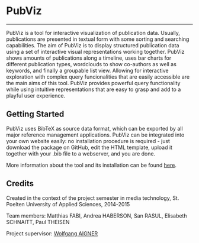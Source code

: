 PubViz
================

----------------
PubViz is a tool for interactive visualization of publication data. Usually, publications are presented in textual form with some sorting and searching capabilities. The aim of PubViz is to display structured publication data using a set of interactive visual representations working together. PubViz shows amounts of publications along a timeline, uses bar charts for different publication types, wordclouds to show co-authors as well as keywords, and finally a groupable list view. Allowing for interactive exploration with complex query funcionalities that are easily accessible are the main aims of this tool. PubViz provides powerful query functionality while using intuitive representations that are easy to grasp and add to a playful user experience.

Getting Started
---------------

PubViz uses BibTeX as source data format, which can be exported by all major reference management applications. PubViz can be integrated into your own website easily: no installation procedure is required - just download the package on GitHub, edit the HTML template, upload it together with your .bib file to a webserver, and you are done.

More information about the tool and its installation can be found [here](http://mt121074.students.fhstp.ac.at/pubviz/). 

Credits
---------------

Created in the context of the project semester in media technology, St. Poelten University of Applied Sciences, 2014-2015

Team members: Matthias FABI, Andrea HABERSON, San RASUL, Elisabeth SCHNAITT, Paul THEISEN

Project supervisor: [Wolfgang AIGNER](http://mc.fhstp.ac.at/people/wolfgang-aigner)

